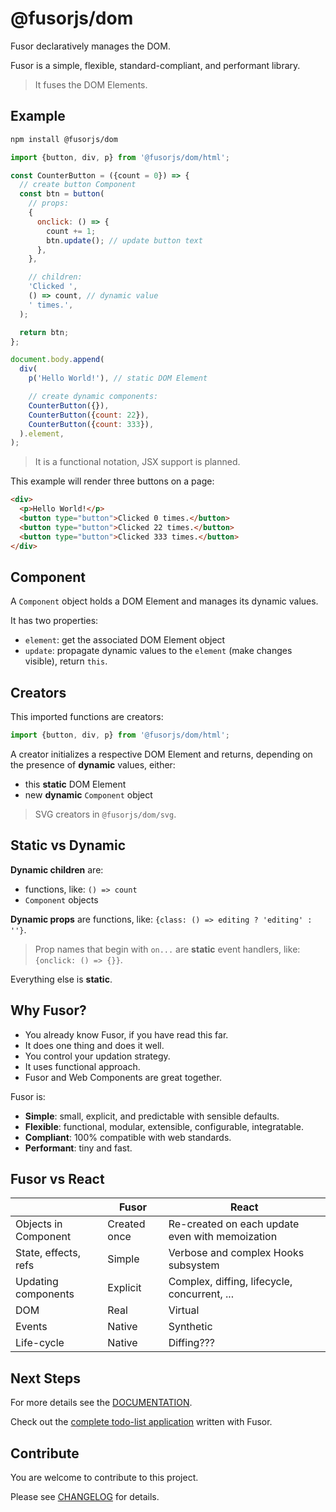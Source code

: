 # @fusorjs/dom

Fusor declaratively manages the DOM.

Fusor is a simple, flexible, standard-compliant, and performant library.

> It fuses the DOM Elements.

## Example

```sh
npm install @fusorjs/dom
```

```js
import {button, div, p} from '@fusorjs/dom/html';

const CounterButton = ({count = 0}) => {
  // create button Component
  const btn = button(
    // props:
    {
      onclick: () => {
        count += 1;
        btn.update(); // update button text
      },
    },

    // children:
    'Clicked ',
    () => count, // dynamic value
    ' times.',
  );

  return btn;
};

document.body.append(
  div(
    p('Hello World!'), // static DOM Element

    // create dynamic components:
    CounterButton({}),
    CounterButton({count: 22}),
    CounterButton({count: 333}),
  ).element,
);
```

> It is a functional notation, JSX support is planned.

This example will render three buttons on a page:

```html
<div>
  <p>Hello World!</p>
  <button type="button">Clicked 0 times.</button>
  <button type="button">Clicked 22 times.</button>
  <button type="button">Clicked 333 times.</button>
</div>
```

## Component

A `Component` object holds a DOM Element and manages its dynamic values.

It has two properties:

- `element`: get the associated DOM Element object
- `update`: propagate dynamic values to the `element` (make changes visible), return `this`.

## Creators

This imported functions are creators:

```js
import {button, div, p} from '@fusorjs/dom/html';
```

A creator initializes a respective DOM Element and returns, depending on the presence of **dynamic** values, either:

- this **static** DOM Element
- new **dynamic** `Component` object

> SVG creators in `@fusorjs/dom/svg`.

## Static vs Dynamic

**Dynamic children** are:

- functions, like: `() => count`
- `Component` objects

**Dynamic props** are functions, like: `{class: () => editing ? 'editing' : ''}`.

> Prop names that begin with `on...` are **static** event handlers, like: `{onclick: () => {}}`.

Everything else is **static**.

## Why Fusor?

- You already know Fusor, if you have read this far.
- It does one thing and does it well.
- You control your updation strategy.
- It uses functional approach.
- Fusor and Web Components are great together.

Fusor is:

- **Simple**: small, explicit, and predictable with sensible defaults.
- **Flexible**: functional, modular, extensible, configurable, integratable.
- **Compliant**: 100% compatible with web standards.
- **Performant**: tiny and fast.

## Fusor vs React

|                      | Fusor        | React                                           |
| -------------------- | ------------ | ----------------------------------------------- |
| Objects in Component | Created once | Re-created on each update even with memoization |
| State, effects, refs | Simple       | Verbose and complex Hooks subsystem             |
| Updating components  | Explicit     | Complex, diffing, lifecycle, concurrent, ...    |
| DOM                  | Real         | Virtual                                         |
| Events               | Native       | Synthetic                                       |
| Life-cycle           | Native       | Diffing???                                      |

## Next Steps

For more details see the [DOCUMENTATION](DOCS.md).

Check out the [complete todo-list application](https://github.com/fusorjs/todomvc#readme) written with Fusor.

## Contribute

You are welcome to contribute to this project.

Please see [CHANGELOG](CHANGELOG.md) for details.
